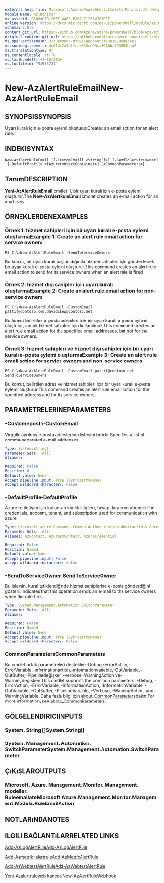 ```yaml
---
external help file: Microsoft.Azure.PowerShell.Cmdlets.Monitor.dll-Help.xml
Module Name: Az.Monitor
ms.assetid: B1000C10-265E-4465-B167-F1251470BE3E
online version: https://docs.microsoft.com/en-us/powershell/module/az.monitor/new-azalertruleemail
schema: 2.0.0
content_git_url: https://github.com/Azure/azure-powershell/blob/Azs-tzl/src/Monitor/Monitor/help/New-AzAlertRuleEmail.md
original_content_git_url: https://github.com/Azure/azure-powershell/blob/Azs-tzl/src/Monitor/Monitor/help/New-AzAlertRuleEmail.md
ms.openlocfilehash: 3738e0d66c7dfb1a1aed56d5cfe8e1679e4e34e1
ms.sourcegitcommit: 4c61442a2df1cee633ce93cad9f6bc793803baa2
ms.translationtype: MT
ms.contentlocale: tr-TR
ms.lasthandoff: 04/16/2020
ms.locfileid: "93935724"
---
```

# <span data-ttu-id="c852c-101">New-AzAlertRuleEmail</span><span class="sxs-lookup"><span data-stu-id="c852c-101">New-AzAlertRuleEmail</span></span>

## <span data-ttu-id="c852c-102">SYNOPSIS</span><span class="sxs-lookup"><span data-stu-id="c852c-102">SYNOPSIS</span></span>
<span data-ttu-id="c852c-103">Uyarı kuralı için e-posta eylemi oluşturur.</span><span class="sxs-lookup"><span data-stu-id="c852c-103">Creates an email action for an alert rule.</span></span>

## <span data-ttu-id="c852c-104">INDEKI</span><span class="sxs-lookup"><span data-stu-id="c852c-104">SYNTAX</span></span>

```
New-AzAlertRuleEmail [[-CustomEmail] <String[]>] [-SendToServiceOwner]
 [-DefaultProfile <IAzureContextContainer>] [<CommonParameters>]
```

## <span data-ttu-id="c852c-105">Tanım</span><span class="sxs-lookup"><span data-stu-id="c852c-105">DESCRIPTION</span></span>
<span data-ttu-id="c852c-106">**Yeni-AzAlertRuleEmail** cmdlet 'i, bir uyarı kuralı için e-posta eylemi oluşturur.</span><span class="sxs-lookup"><span data-stu-id="c852c-106">The **New-AzAlertRuleEmail** cmdlet creates an e-mail action for an alert rule.</span></span>

## <span data-ttu-id="c852c-107">ÖRNEKLERDEN</span><span class="sxs-lookup"><span data-stu-id="c852c-107">EXAMPLES</span></span>

### <span data-ttu-id="c852c-108">Örnek 1: hizmet sahipleri için bir uyarı kuralı e-posta eylemi oluşturma</span><span class="sxs-lookup"><span data-stu-id="c852c-108">Example 1: Create an alert rule email action for service owners</span></span>
```
PS C:\>New-AzAlertRuleEmail -SendToServiceOwners
```

<span data-ttu-id="c852c-109">Bu komut, bir uyarı kuralı başlatıldığında hizmet sahipleri için gönderilecek bir uyarı kuralı e-posta eylemi oluşturur.</span><span class="sxs-lookup"><span data-stu-id="c852c-109">This command creates an alert rule email action to send for its service owners when an alert rule is fired.</span></span>

### <span data-ttu-id="c852c-110">Örnek 2: hizmet dışı sahipler için uyarı kuralı oluşturma</span><span class="sxs-lookup"><span data-stu-id="c852c-110">Example 2: Create an alert rule email action for non-service owners</span></span>
```
PS C:\>New-AzAlertRuleEmail -CustomEmail pattif@contoso.com,davidchew@contoso.net
```

<span data-ttu-id="c852c-111">Bu komut belirtilen e-posta adresleri için bir uyarı kuralı e-posta eylemi oluşturur, ancak hizmet sahipleri için kullanılmaz.</span><span class="sxs-lookup"><span data-stu-id="c852c-111">This command creates an alert rule email action for the specified email addresses, but not for the service owners.</span></span>

### <span data-ttu-id="c852c-112">Örnek 3: hizmet sahipleri ve hizmet dışı sahipler için bir uyarı kuralı e-posta eylemi oluşturma</span><span class="sxs-lookup"><span data-stu-id="c852c-112">Example 3: Create an alert rule email action for service owners and non-service owners</span></span>
```
PS C:\>New-AzAlertRuleEmail -CustomEmail pattif@contoso.net -SendToServiceOwners
```

<span data-ttu-id="c852c-113">Bu komut, belirtilen adres ve hizmet sahipleri için bir uyarı kuralı e-posta eylemi oluşturur.</span><span class="sxs-lookup"><span data-stu-id="c852c-113">This command creates an alert rule email action for the specified address and for its service owners.</span></span>

## <span data-ttu-id="c852c-114">PARAMETRELERINE</span><span class="sxs-lookup"><span data-stu-id="c852c-114">PARAMETERS</span></span>

### <span data-ttu-id="c852c-115">-Customeposta</span><span class="sxs-lookup"><span data-stu-id="c852c-115">-CustomEmail</span></span>
<span data-ttu-id="c852c-116">Virgülle ayrılmış e-posta adreslerinin listesini belirtir.</span><span class="sxs-lookup"><span data-stu-id="c852c-116">Specifies a list of comma-separated e-mail addresses.</span></span>

```yaml
Type: System.String[]
Parameter Sets: (All)
Aliases:

Required: False
Position: 0
Default value: None
Accept pipeline input: True (ByPropertyName)
Accept wildcard characters: False
```

### <span data-ttu-id="c852c-117">-DefaultProfile</span><span class="sxs-lookup"><span data-stu-id="c852c-117">-DefaultProfile</span></span>
<span data-ttu-id="c852c-118">Azure ile iletişim için kullanılan kimlik bilgileri, hesap, kiracı ve abonelik</span><span class="sxs-lookup"><span data-stu-id="c852c-118">The credentials, account, tenant, and subscription used for communication with azure</span></span>

```yaml
Type: Microsoft.Azure.Commands.Common.Authentication.Abstractions.Core.IAzureContextContainer
Parameter Sets: (All)
Aliases: AzContext, AzureRmContext, AzureCredential

Required: False
Position: Named
Default value: None
Accept pipeline input: False
Accept wildcard characters: False
```

### <span data-ttu-id="c852c-119">-SendToServiceOwner</span><span class="sxs-lookup"><span data-stu-id="c852c-119">-SendToServiceOwner</span></span>
<span data-ttu-id="c852c-120">Bu işlemin, kural tetiklendiğinde hizmet sahiplerine e-posta gönderdiğini gösterir.</span><span class="sxs-lookup"><span data-stu-id="c852c-120">Indicates that this operation sends an e-mail to the service owners when the rule fires.</span></span>

```yaml
Type: System.Management.Automation.SwitchParameter
Parameter Sets: (All)
Aliases:

Required: False
Position: Named
Default value: None
Accept pipeline input: True (ByPropertyName)
Accept wildcard characters: False
```

### <span data-ttu-id="c852c-121">CommonParameters</span><span class="sxs-lookup"><span data-stu-id="c852c-121">CommonParameters</span></span>
<span data-ttu-id="c852c-122">Bu cmdlet ortak parametreleri destekler:-Debug,-ErrorAction,-ErrorVariable,-ınformationaction,-ınformationvariable,-OutVariable,-OutBuffer,-Pipelinedeğişken,-verbose,-WarningAction ve-Warningdeğişken.</span><span class="sxs-lookup"><span data-stu-id="c852c-122">This cmdlet supports the common parameters: -Debug, -ErrorAction, -ErrorVariable, -InformationAction, -InformationVariable, -OutVariable, -OutBuffer, -PipelineVariable, -Verbose, -WarningAction, and -WarningVariable.</span></span> <span data-ttu-id="c852c-123">Daha fazla bilgi için [about_CommonParameters](http://go.microsoft.com/fwlink/?LinkID=113216)bakın.</span><span class="sxs-lookup"><span data-stu-id="c852c-123">For more information, see [about_CommonParameters](http://go.microsoft.com/fwlink/?LinkID=113216).</span></span>

## <span data-ttu-id="c852c-124">GÖLGELENDIRICI</span><span class="sxs-lookup"><span data-stu-id="c852c-124">INPUTS</span></span>

### <span data-ttu-id="c852c-125">System. String []</span><span class="sxs-lookup"><span data-stu-id="c852c-125">System.String[]</span></span>

### <span data-ttu-id="c852c-126">System. Management. Automation. SwitchParameter</span><span class="sxs-lookup"><span data-stu-id="c852c-126">System.Management.Automation.SwitchParameter</span></span>

## <span data-ttu-id="c852c-127">ÇıKıŞLAR</span><span class="sxs-lookup"><span data-stu-id="c852c-127">OUTPUTS</span></span>

### <span data-ttu-id="c852c-128">Microsoft. Azure. Management. Monitor. Management. modeller. Ruleemailate</span><span class="sxs-lookup"><span data-stu-id="c852c-128">Microsoft.Azure.Management.Monitor.Management.Models.RuleEmailAction</span></span>

## <span data-ttu-id="c852c-129">NOTLARıNDA</span><span class="sxs-lookup"><span data-stu-id="c852c-129">NOTES</span></span>

## <span data-ttu-id="c852c-130">ILGILI BAĞLANTıLAR</span><span class="sxs-lookup"><span data-stu-id="c852c-130">RELATED LINKS</span></span>

[<span data-ttu-id="c852c-131">Add-AzLogAlertRule</span><span class="sxs-lookup"><span data-stu-id="c852c-131">Add-AzLogAlertRule</span></span>](./Add-AzLogAlertRule.md)

[<span data-ttu-id="c852c-132">Add-Azmetrik ıalertrule</span><span class="sxs-lookup"><span data-stu-id="c852c-132">Add-AzMetricAlertRule</span></span>](./Add-AzMetricAlertRule.md)

[<span data-ttu-id="c852c-133">Add-AzWebtestAlertRule</span><span class="sxs-lookup"><span data-stu-id="c852c-133">Add-AzWebtestAlertRule</span></span>](./Add-AzWebtestAlertRule.md)

[<span data-ttu-id="c852c-134">Yeni-Azalertruleweb kancası</span><span class="sxs-lookup"><span data-stu-id="c852c-134">New-AzAlertRuleWebhook</span></span>](./New-AzAlertRuleWebhook.md)


